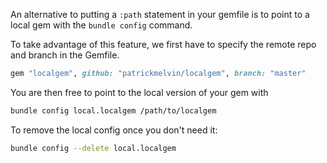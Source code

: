 An alternative to putting a `:path` statement in your gemfile is to point to a local gem with the `bundle config` command.

To take advantage of this feature, we first have to specify the remote repo and branch in the Gemfile.

```ruby
gem "localgem", github: "patrickmelvin/localgem", branch: "master"
```

You are then free to point to the local version of your gem with

```bash
bundle config local.localgem /path/to/localgem
```

To remove the local config once you don't need it:

```bash
bundle config --delete local.localgem
```
